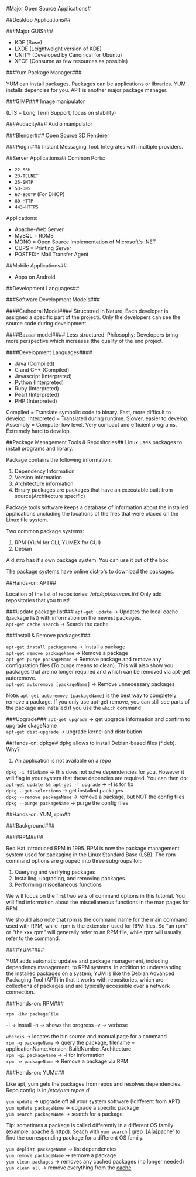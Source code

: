 #Major Open Source Applications#

##Desktop Applications##

###Major GUIS###
* KDE (Suse)
* LXDE (Leightweight version of KDE)
* UNITY (Developed by Canonical for Ubuntu)
* XFCE (Consume as few resources as possible)

###Yum Package Manager###

YUM can install packages. Packages can be applications or libraries. YUM installs depencies for you. APT is another major package manager.

###GIMP###
Image manipulator

(LTS = Long Term Support, focus on stability)

###Audacity###
Audio manipulator

###Blender###
Open Source 3D Renderer

###Pidgin###
Instant Messaging Tool. Integrates with multiple providers.

##Server Applications##
Common Ports:
* `22-SSH`
* `23-TELNET`
* `25-SMTP`
* `53-DNS`
* `67-BOOTP` (For DHCP)
* `80-HTTP`
* `443-HTTPS`

Applications:
* Apache-Web Server
* MySQL  = RDMS
* MONO   = Open Source Implementation of Microsoft's .NET
* CUPS   = Printing Server
* POSTFIX= Mail Transfer Agent

##Mobile Applications##
* Apps on Android

##Development Languages##

###Software Development Models###

####Cathedral Model####
Structered in Nature. Each developer is assigned a specific part of the project/. Only the developers can see the source code during development

####Bazaar model####
Less structured. Philosophy: Developers bring more perspective which increases tthe quality of the end project.

####Development Languages####
* Java (Compiled)
* C and C++ (Compiled)
* Javascript (Interpreted)
* Python (Interpreted)
* Ruby (Interpreted)
* Pearl (Interpreted)
* PHP (Interpreted)

Compiled    = Translate symbolic code to binary. Fast, more difficult to develop.
Interpreted = Translated during runtime. Slower, easier to develop.
Assembly    = Computer low level. Very compact and efficient programs. Extremely hard to develop.

##Package Management Tools & Repositories##
Linux uses packages to install programs and library.

Package contains the following information:

1. Dependency Information
2. Version information
3. Architecture information
4. Binary packages are packages that have an executable built from source(Architecture specific)

Package tools software keeps a database of information about the installed applications uncluding the locations of the files that were placed on the Linux file system.

Two common package systems:

1. RPM (YUM for CLI, YUMEX for GUI)
2. Debian 

A distro has it's own package system. You can use it out of the box.

The package systems have online distro's to download the packages.

##Hands-on: APT##

Location of the list of repositories:
*/etc/apt/sources.list*
Only add repositories that you trust!

###Update package list###
`apt-get update` -> Updates the local cache (package list) with information on the newest packages.  
`apt-get cache search` -> Search the cache  

###Install & Remove packages###

`apt-get install packageName` -> Install a package  
`apt-get remove packageName` -> Remove a package  
`apt-get purge packageName` -> Remove package and remove any configuration files (To purge means to clean). This will also show you packages that are no longer required and which can be removed via apt-get autoremove.  
`apt-get autoremove [packageName]` -> Remove unnecessary packages  

Note: `apt-get autoremove [packageName]` is the best way to completely remove a package. If you only use apt-get remove, you can still see parts of the package are installed if you use the `which` command

###Upgrade###
`apt-get upgrade` -> get upgrade information and confirm to upgrade
ckageName  
`apt-get dist-upgrade` -> upgrade kernel and distribution

##Hands-on: dpkg##
dpkg allows to install Debian-based files (*.deb). Why?
1. An application is not available on a repo

`dpkg -i fileName` -> this does not solve dependencies for you. However it will flag in your system that these depencies are required. You can then do:  
`apt-get update && apt-get -f upgrade` -> -f is for fix  
`dpkg --get-selections` -> get installed packages  
`dpkg --remove packageName` -> remove a package, but NOT the config files  
`dpkg --purge packageName` -> purge the config files

##Hands-on: YUM, rpm##

###Background###

####RPM####

Red Hat introduced RPM in 1995. RPM is now the package management system used for packaging in the Linux Standard Base (LSB). The rpm command options are grouped into three subgroups for:

1. Querying and verifying packages
2. Installing, upgrading, and removing packages
3. Performing miscellaneous functions

We will focus on the first two sets of command options in this tutorial. You will find information about the miscellaneous functions in the man pages for RPM.

We should also note that rpm is the command name for the main command used with RPM, while .rpm is the extension used for RPM files. So "an rpm" or "the xxx rpm" will generally refer to an RPM file, while rpm will usually refer to the command.

####YUM####

YUM adds automatic updates and package management, including dependency management, to RPM systems. In addition to understanding the installed packages on a system, YUM is like the Debian Advanced Packaging Tool (APT) in that it works with repositories, which are collections of packages and are typically accessible over a network connection.

###Hands-on: RPM###

`rpm -ihv packageFile`

-i -> install
-h -> shows the progress
-v -> verbose

`whereis` -> locates the bin source and manual page for a command  
`rpm -q packageName` -> query the package, filename = applicationName.Version-BuildNumber.Architecture  
`rpm -qi packageName` -> -i for information  
`rpm -e packageName` -> Remove a package via RPM  

###Hands-on: YUM###

Like apt, yum gets the packages from repos and resolves dependencies.
Repo config is in */etc/yum.repos.d*

`yum update` -> upgrade off all your system software (!different from APT)  
`yum update packageName` -> upgrade a specific package  
`yum search packageName` -> search for a package  

Tip: sometimes a package is called differently in a different OS family (example: apache & httpd). Seach with `yum search` | grep '[A|a]pache' to find the corresponding package for a different OS family.

`yum deplist packageName` -> list dependencies  
`yum remove packageName` -> remove a package  
`yum clean packages` -> removes any cached packages (no longer needed)  
`yum clean all` -> remove everything from the [cache](https://access.redhat.com/documentation/en-US/Red_Hat_Enterprise_Linux/6/html/Deployment_Guide/sec-Working_with_Yum_Cache.html#tabl-Yum-clean_options)
